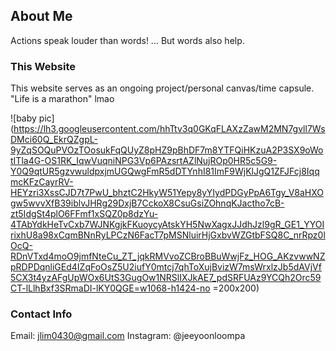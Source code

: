 ## About Me

Actions speak louder than words! ... But words also help.

### This Website

This website serves as an ongoing project/personal canvas/time capsule.
"Life is a marathon" lmao

![baby pic] (https://lh3.googleusercontent.com/hhTtv3q0GKqFLAXzZawM2MN7gvll7WsDMci60Q_EkrQZgpL-9yZqSOQuPVOzTOosukFqQUyZ8pHZ9pBhDF7m8YTFQiHKzuA2P3SX9oWotITla4G-OS1RK_IqwVuqniNPG3Vp6PAzsrtAZlNujROp0HR5c5G9-Y0Q9qtUR5gzvwuldpxjmUGQwgFmR5dDTYnhI81ImF9WjKlJgQ1ZFJFcj8IqqmcKFzCayrRV-HEYzri3XssCJD7t7PwU_bhztC2HkyW51Yepy8yYIydPDGyPpA6Tgy_V8aHXOgw5wvvXfB39iblvJHRg29DxjB7CckoX8CsuGsiZOhnqKJactho7cB-zt5IdgSt4plO6FFmf1xSQZ0p8dzYu-4TAbYdkHeTvCxb7WJNKgjkFKuoycyAtskYH5NwXagxJJdhJzl9gR_GE1_YYOIrixhU8a98xCqmBNnRyLPCzN6FacT7pMSNluirHjGxbvWZGtbFSQ8C_nrRpz0lOcQ-RDnVTxd4moO9jmfNteCu_ZT_jqkRMVvoZCBroBBuWwjFz_HOG_AKzvwwNZpRDPDqnliGEd4IZqFoOsZ5U2iufY0mtcj7qhToXujBvizW7msWrxlzJb5dAVjVf5CX3t4yzAFgUpWOx6UtS3GugOw1NRSlIXJkAE7_pdSRFUAz9YCQh2Orc59CT-lLlhBxf3SRmaDI-lKY0QGE=w1068-h1424-no =200x200) <!-- .element height="50%" width="50%" -->

### Contact Info

Email: jlim0430@gmail.com
Instagram: @jeeyoonloompa
